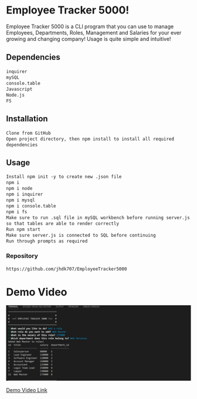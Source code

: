 # Employee Tracker 5000!

Employee Tracker 5000 is a CLI program that you can use to manage Employees, Departments, Roles, Management and Salaries for your ever growing and changing company! Usage is quite simple and intuitive!

## Dependencies

    inquirer
    mySQL
    console.table
    Javascript
    Node.js
    FS

## Installation

    Clone from GitHub
    Open project directory, then npm install to install all required dependencies

## Usage

    Install npm init -y to create new .json file
    npm i
    npm i node
    npm i inquirer
    npm i mysql
    npm i console.table
    npm i fs
    Make sure to run .sql file in mySQL workbench before running server.js so that tables are able to render correctly
    Run npm start
    Make sure server.js is connected to SQL before continuing
    Run through prompts as required

### Repository

    https://github.com/jhdk707/EmployeeTracker5000

# Demo Video

![Demo Video Screen Cap](images\VideoDemoScreenCap030923.png)

[Demo Video Link](https://drive.google.com/file/d/19IVBJNb9zyHPnTN7BWms1mTpZqmoVhZ9/view)
